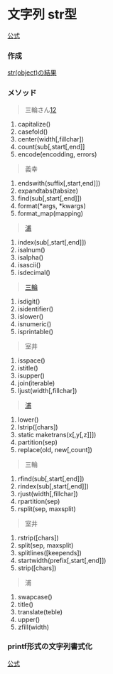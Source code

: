 # 文字列 str型

[公式](https://docs.python.org/ja/3/library/stdtypes.html#str)

### 作成
[str(object)の結果]()
### メソッド
> 三輪さん[1](https://github.com/YutaUra/YCU-Programing/blob/master/Python_understanding/%241_str/str_1_miwa.ipynb)[2](https://github.com/YutaUra/YCU-Programing/blob/master/Python_understanding/%241_str/oyasirazu1'-checkpoint.ipynb)
1. capitalize()
1. casefold()
1. center(width\[,fillchar])
1. count(sub\[,start\[,end]]
1. encode(encodding, errors)
> 義幸
1. endswith(suffix\[,start\,end]])
1. expandtabs(tabsize)
1. find(sub\[,start\[,end]])
1. format(*args, *kwargs)
1. format_map(mapping)
> [浦](https://github.com/YutaUra/YCU-Programing/blob/master/Python_understanding/%241_str/str_3_ura.ipynb)
1. index(sub\[,start\[,end]])
1. isalnum()
1. isalpha()
1. isascii()
1. isdecimal()
> [三輪](https://github.com/YutaUra/YCU-Programing/blob/master/Python_understanding/%241_str/str_4_miwa.ipynb)
1. isdigit()
1. isidentifier()
1. islower()
1. isnumeric()
1. isprintable()
> 室井
1. isspace()
1. istitle()
1. isupper()
1. join(iterable)
1. ljust(width\[,fillchar])
> [浦](https://github.com/YutaUra/YCU-Programing/blob/master/Python_understanding/%241_str/str_6_ura.ipynb)
1. lower()
1. lstrip(\[chars])
1. static maketrans(x\[,y\[,z]]])
1. partition(sep)
1. replace(old, new\[,count])
> 三輪
1. rfind(sub\[,start\[,end]])
1. rindex(sub\[,start\[,end]])
1. rjust(width\[,fillchar])
1. rpartition(sep)
1. rsplit(sep, maxsplit)
> 室井
1. rstrip(\[chars])
1. split(sep, maxsplit)
1. splitlines(\[keepends])
1. startwidth(prefix\[,start\[,end]])
1. strip(\[chars])
> 浦
1. swapcase()
1. title()
1. translate(teble)
1. upper()
1. zfill(width)

### printf形式の文字列書式化
[公式](https://docs.python.org/ja/3/library/stdtypes.html#printf-style-string-formatting)

